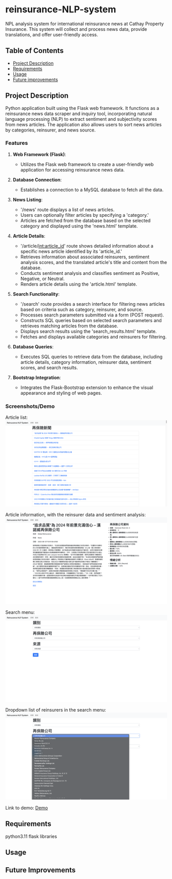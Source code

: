 # reinsurance-NLP-system

NPL analysis system for international reinsurance news at Cathay Property Insurance. This system will collect and process news data, provide translations, and offer user-friendly access.

## Table of Contents

- [Project Description](#project-description)
- [Requirements](#requirements)
- [Usage](#usage)
- [Future improvements](#future-improvements)

## Project Description

Python application built using the Flask web framework. It functions as a reinsurance news data scraper and inquiry tool, incorporating natural language processing (NLP) to extract sentiment and subjectivity scores from news articles. The application also allows users to sort news articles by categories, reinsurer, and news source.

### Features

1. **Web Framework (Flask)**:
   - Utilizes the Flask web framework to create a user-friendly web application for accessing reinsurance news data.

2. **Database Connection**:
   - Establishes a connection to a MySQL database to fetch all the data.

3. **News Listing**:
   - '/news' route displays a list of news articles.
   - Users can optionally filter articles by specifying a 'category.'
   - Articles are fetched from the database based on the selected category and displayed using the 'news.html' template.

4. **Article Details**:
   - '/article/<int:article_id>' route shows detailed information about a specific news article identified by its 'article_id.'
   - Retrieves information about associated reinsurers, sentiment analysis scores, and the translated article's title and content from the database.
   - Conducts sentiment analysis and classifies sentiment as Positive, Negative, or Neutral.
   - Renders article details using the 'article.html' template.

5. **Search Functionality**:
   - '/search' route provides a search interface for filtering news articles based on criteria such as category, reinsurer, and source.
   - Processes search parameters submitted via a form (POST request).
   - Constructs SQL queries based on selected search parameters and retrieves matching articles from the database.
   - Displays search results using the 'search_results.html' template.
   - Fetches and displays available categories and reinsurers for filtering.

6. **Database Queries**:
   - Executes SQL queries to retrieve data from the database, including article details, category information, reinsurer data, sentiment scores, and search results.

7. **Bootstrap Integration**:
   - Integrates the Flask-Bootstrap extension to enhance the visual appearance and styling of web pages.

### Screenshots/Demo

Article list:
![Screenshot01](images/Screenshot01.png)

Article information, with the reinsurer data and sentiment analysis:
![Screenshot02](images/Screenshot02.png)

Search menu:
![Screenshot03](images/Screenshot03.png)

Dropdown list of reinsurers in the search menu:
![Screenshot04](images/Screenshot04.png)

Link to demo: [Demo](http://danielgallardo.pythonanywhere.com/)

## Requirements

python3.11
flask
libraries

## Usage

## Future Improvements
